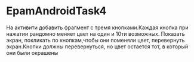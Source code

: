 # EpamAndroidTask4
На активити добавить фрагмент с тремя кнопками.Каждая кнопка при нажатии рандомно меняет цвет на один и 10ти возможных. Показать экран, покликать по кнопкам,чтобы они поменяли цвет, перевернуть экран.Кнопки должны перевернуться, но цвет остается тот, в который они были окрашены
